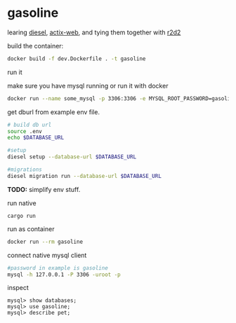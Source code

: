 # gasoline

learing [diesel](https://lib.rs/crates/diesel), [actix-web](https://lib.rs/crates/actix-web), and tying them together with [r2d2](https://lib.rs/crates/r2d2)

build the container:

```sh
docker build -f dev.Dockerfile . -t gasoline
```

run it

make sure you have mysql running or run it with docker

```sh
docker run --name some_mysql -p 3306:3306 -e MYSQL_ROOT_PASSWORD=gasoline mysql
```

get dburl from example env file.

```sh
# build db url
source .env
echo $DATABASE_URL

#setup
diesel setup --database-url $DATABASE_URL

#migrations
diesel migration run --database-url $DATABASE_URL
```

**TODO:** simplify env stuff.

run native

```
cargo run
```

run as container

```sh
docker run --rm gasoline
```

connect native mysql client

```sh
#password in example is gasoline
mysql -h 127.0.0.1 -P 3306 -uroot -p
```

inspect

```
mysql> show databases;
mysql> use gasoline;
mysql> describe pet;
```
